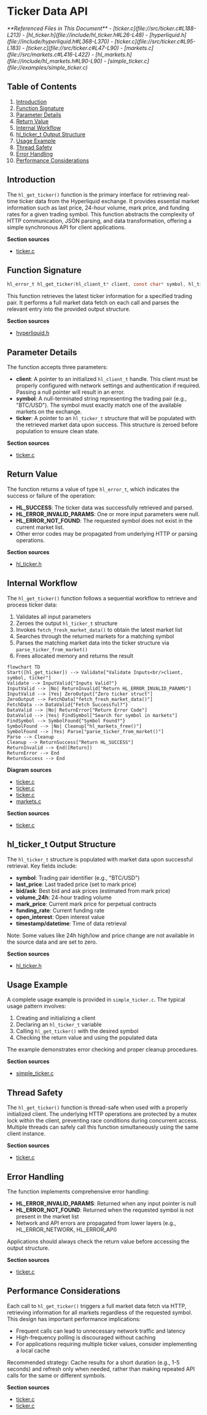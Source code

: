 # Ticker Data API

<cite>
**Referenced Files in This Document**   
- [ticker.c](file://src/ticker.c#L188-L213)
- [hl_ticker.h](file://include/hl_ticker.h#L26-L48)
- [hyperliquid.h](file://include/hyperliquid.h#L368-L370)
- [ticker.c](file://src/ticker.c#L95-L183)
- [ticker.c](file://src/ticker.c#L47-L90)
- [markets.c](file://src/markets.c#L416-L422)
- [hl_markets.h](file://include/hl_markets.h#L90-L90)
- [simple_ticker.c](file://examples/simple_ticker.c)
</cite>

## Table of Contents
1. [Introduction](#introduction)
2. [Function Signature](#function-signature)
3. [Parameter Details](#parameter-details)
4. [Return Value](#return-value)
5. [Internal Workflow](#internal-workflow)
6. [hl_ticker_t Output Structure](#hl_ticker_t-output-structure)
7. [Usage Example](#usage-example)
8. [Thread Safety](#thread-safety)
9. [Error Handling](#error-handling)
10. [Performance Considerations](#performance-considerations)

## Introduction
The `hl_get_ticker()` function is the primary interface for retrieving real-time ticker data from the Hyperliquid exchange. It provides essential market information such as last price, 24-hour volume, mark price, and funding rates for a given trading symbol. This function abstracts the complexity of HTTP communication, JSON parsing, and data transformation, offering a simple synchronous API for client applications.

**Section sources**
- [ticker.c](file://src/ticker.c#L188-L213)

## Function Signature
```c
hl_error_t hl_get_ticker(hl_client_t* client, const char* symbol, hl_ticker_t* ticker);
```

This function retrieves the latest ticker information for a specified trading pair. It performs a full market data fetch on each call and parses the relevant entry into the provided output structure.

**Section sources**
- [hyperliquid.h](file://include/hyperliquid.h#L368-L370)

## Parameter Details
The function accepts three parameters:

- **client**: A pointer to an initialized `hl_client_t` handle. This client must be properly configured with network settings and authentication if required. Passing a null pointer will result in an error.
- **symbol**: A null-terminated string representing the trading pair (e.g., "BTC/USD"). The symbol must exactly match one of the available markets on the exchange.
- **ticker**: A pointer to an `hl_ticker_t` structure that will be populated with the retrieved market data upon success. This structure is zeroed before population to ensure clean state.

**Section sources**
- [ticker.c](file://src/ticker.c#L188-L213)

## Return Value
The function returns a value of type `hl_error_t`, which indicates the success or failure of the operation:

- **HL_SUCCESS**: The ticker data was successfully retrieved and parsed.
- **HL_ERROR_INVALID_PARAMS**: One or more input parameters were null.
- **HL_ERROR_NOT_FOUND**: The requested symbol does not exist in the current market list.
- Other error codes may be propagated from underlying HTTP or parsing operations.

**Section sources**
- [hl_ticker.h](file://include/hl_ticker.h#L21-L21)

## Internal Workflow
The `hl_get_ticker()` function follows a sequential workflow to retrieve and process ticker data:

1. Validates all input parameters
2. Zeroes the output `hl_ticker_t` structure
3. Invokes `fetch_fresh_market_data()` to obtain the latest market list
4. Searches through the returned markets for a matching symbol
5. Parses the matching market data into the ticker structure via `parse_ticker_from_market()`
6. Frees allocated memory and returns the result

```mermaid
flowchart TD
Start([hl_get_ticker]) --> Validate["Validate Inputs<br/>client, symbol, ticker"]
Validate --> InputValid{"Inputs Valid?"}
InputValid --> |No| ReturnInvalid["Return HL_ERROR_INVALID_PARAMS"]
InputValid --> |Yes| ZeroOutput["Zero ticker struct"]
ZeroOutput --> FetchData["fetch_fresh_market_data()"]
FetchData --> DataValid{"Fetch Successful?"}
DataValid --> |No| ReturnError["Return Error Code"]
DataValid --> |Yes| FindSymbol["Search for symbol in markets"]
FindSymbol --> SymbolFound{"Symbol Found?"}
SymbolFound --> |No| Cleanup["hl_markets_free()"]
SymbolFound --> |Yes| Parse["parse_ticker_from_market()"]
Parse --> Cleanup
Cleanup --> ReturnSuccess["Return HL_SUCCESS"]
ReturnInvalid --> End([Return])
ReturnError --> End
ReturnSuccess --> End
```

**Diagram sources**
- [ticker.c](file://src/ticker.c#L188-L213)
- [ticker.c](file://src/ticker.c#L95-L183)
- [ticker.c](file://src/ticker.c#L47-L90)
- [markets.c](file://src/markets.c#L416-L422)

**Section sources**
- [ticker.c](file://src/ticker.c#L188-L213)

## hl_ticker_t Output Structure
The `hl_ticker_t` structure is populated with market data upon successful retrieval. Key fields include:

- **symbol**: Trading pair identifier (e.g., "BTC/USD")
- **last_price**: Last traded price (set to mark price)
- **bid/ask**: Best bid and ask prices (estimated from mark price)
- **volume_24h**: 24-hour trading volume
- **mark_price**: Current mark price for perpetual contracts
- **funding_rate**: Current funding rate
- **open_interest**: Open interest value
- **timestamp/datetime**: Time of data retrieval

Note: Some values like 24h high/low and price change are not available in the source data and are set to zero.

**Section sources**
- [hl_ticker.h](file://include/hl_ticker.h#L26-L48)

## Usage Example
A complete usage example is provided in `simple_ticker.c`. The typical usage pattern involves:

1. Creating and initializing a client
2. Declaring an `hl_ticker_t` variable
3. Calling `hl_get_ticker()` with the desired symbol
4. Checking the return value and using the populated data

The example demonstrates error checking and proper cleanup procedures.

**Section sources**
- [simple_ticker.c](file://examples/simple_ticker.c)

## Thread Safety
The `hl_get_ticker()` function is thread-safe when used with a properly initialized client. The underlying HTTP operations are protected by a mutex lock within the client, preventing race conditions during concurrent access. Multiple threads can safely call this function simultaneously using the same client instance.

**Section sources**
- [ticker.c](file://src/ticker.c#L188-L213)

## Error Handling
The function implements comprehensive error handling:

- **HL_ERROR_INVALID_PARAMS**: Returned when any input pointer is null
- **HL_ERROR_NOT_FOUND**: Returned when the requested symbol is not present in the market list
- Network and API errors are propagated from lower layers (e.g., HL_ERROR_NETWORK, HL_ERROR_API)

Applications should always check the return value before accessing the output structure.

**Section sources**
- [ticker.c](file://src/ticker.c#L188-L213)

## Performance Considerations
Each call to `hl_get_ticker()` triggers a full market data fetch via HTTP, retrieving information for all markets regardless of the requested symbol. This design has important performance implications:

- Frequent calls can lead to unnecessary network traffic and latency
- High-frequency polling is discouraged without caching
- For applications requiring multiple ticker values, consider implementing a local cache

Recommended strategy: Cache results for a short duration (e.g., 1-5 seconds) and refresh only when needed, rather than making repeated API calls for the same or different symbols.

**Section sources**
- [ticker.c](file://src/ticker.c#L188-L213)
- [ticker.c](file://src/ticker.c#L95-L183)